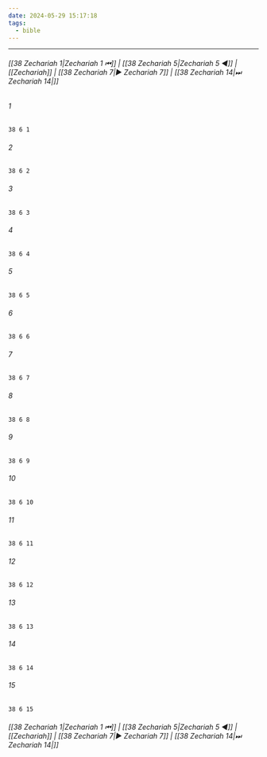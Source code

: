 ```yaml
---
date: 2024-05-29 15:17:18
tags:
  - bible
---
```

___

###### [[38 Zechariah 1|Zechariah 1 ⏮]] | [[38 Zechariah 5|Zechariah 5 ◀]] | [[Zechariah]] | [[38 Zechariah 7|▶ Zechariah 7]] | [[38 Zechariah 14|⏭ Zechariah 14|]]

###### 1
``` verse
38 6 1 
```
###### 2
``` verse
38 6 2 
```
###### 3
``` verse
38 6 3 
```
###### 4
``` verse
38 6 4 
```
###### 5
``` verse
38 6 5 
```
###### 6
``` verse
38 6 6 
```
###### 7
``` verse
38 6 7 
```
###### 8
``` verse
38 6 8 
```
###### 9
``` verse
38 6 9 
```
###### 10
``` verse
38 6 10 
```
###### 11
``` verse
38 6 11 
```
###### 12
``` verse
38 6 12 
```
###### 13
``` verse
38 6 13 
```
###### 14
``` verse
38 6 14 
```
###### 15
``` verse
38 6 15 
```

###### [[38 Zechariah 1|Zechariah 1 ⏮]] | [[38 Zechariah 5|Zechariah 5 ◀]] | [[Zechariah]] | [[38 Zechariah 7|▶ Zechariah 7]] | [[38 Zechariah 14|⏭ Zechariah 14|]]

